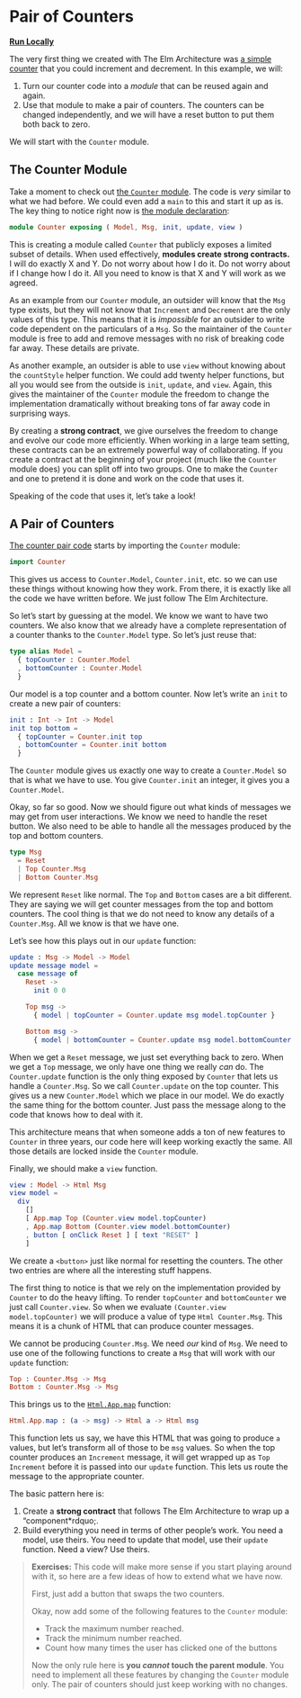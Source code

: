 # Pair of Counters

**[Run Locally](https://github.com/evancz/elm-architecture-tutorial/)**

The very first thing we created with The Elm Architecture was [a simple counter](../user_input/buttons.md) that you could increment and decrement. In this example, we will:

  1. Turn our counter code into a *module* that can be reused again and again.
  2. Use that module to make a pair of counters. The counters can be changed independently, and we will have a reset button to put them both back to zero.

We will start with the `Counter` module.


## The Counter Module

Take a moment to check out [the `Counter` module](https://github.com/evancz/elm-architecture-tutorial/blob/master/nesting/Counter.elm). The code is *very* similar to what we had before. We could even add a `main` to this and start it up as is. The key thing to notice right now is [the module declaration](https://github.com/evancz/elm-architecture-tutorial/blob/master/nesting/Counter.elm#L1):

```elm
module Counter exposing ( Model, Msg, init, update, view )
```

This is creating a module called `Counter` that publicly exposes a limited subset of details. When used effectively, **modules create strong contracts.** I will do exactly X and Y. Do not worry about how I do it. Do not worry about if I change how I do it. All you need to know is that X and Y will work as we agreed.

As an example from our `Counter` module, an outsider will know that the `Msg` type exists, but they will not know that `Increment` and `Decrement` are the only values of this type. This means that it is *impossible* for an outsider to write code dependent on the particulars of a `Msg`. So the maintainer of the `Counter` module is free to add and remove messages with no risk of breaking code far away. These details are private.

As another example, an outsider is able to use `view` without knowing about the `countStyle` helper function. We could add twenty helper functions, but all you would see from the outside is `init`, `update`, and `view`. Again, this gives the maintainer of the `Counter` module the freedom to change the implementation dramatically without breaking tons of far away code in surprising ways.

By creating a **strong contract**, we give ourselves the freedom to change and evolve our code more efficiently. When working in a large team setting, these contracts can be an extremely powerful way of collaborating. If you create a contract at the beginning of your project (much like the `Counter` module does) you can split off into two groups. One to make the `Counter` and one to pretend it is done and work on the code that uses it.

Speaking of the code that uses it, let&rsquo;s take a look!


## A Pair of Counters

[The counter pair code](https://github.com/evancz/elm-architecture-tutorial/blob/master/nesting/1-counter-pair.elm) starts by importing the `Counter` module:

```elm
import Counter
```

This gives us access to `Counter.Model`, `Counter.init`, etc. so we can use these things without knowing how they work. From there, it is exactly like all the code we have written before. We just follow The Elm Architecture.

So let&rsquo;s start by guessing at the model. We know we want to have two counters. We also know that we already have a complete representation of a counter thanks to the `Counter.Model` type. So let&rsquo;s just reuse that:

```elm
type alias Model =
  { topCounter : Counter.Model
  , bottomCounter : Counter.Model
  }
```

Our model is a top counter and a bottom counter. Now let&rsquo;s write an `init` to create a new pair of counters:

```elm
init : Int -> Int -> Model
init top bottom =
  { topCounter = Counter.init top
  , bottomCounter = Counter.init bottom
  }
```

The `Counter` module gives us exactly one way to create a `Counter.Model` so that is what we have to use. You give `Counter.init` an integer, it gives you a `Counter.Model`.

Okay, so far so good. Now we should figure out what kinds of messages we may get from user interactions. We know we need to handle the reset button. We also need to be able to handle all the messages produced by the top and bottom counters.

```elm
type Msg
  = Reset
  | Top Counter.Msg
  | Bottom Counter.Msg
```

We represent `Reset` like normal. The `Top` and `Bottom` cases are a bit different. They are saying we will get counter messages from the top and bottom counters. The cool thing is that we do not need to know any details of a `Counter.Msg`. All we know is that we have one.

Let&rsquo;s see how this plays out in our `update` function:

```elm
update : Msg -> Model -> Model
update message model =
  case message of
    Reset ->
      init 0 0

    Top msg ->
      { model | topCounter = Counter.update msg model.topCounter }

    Bottom msg ->
      { model | bottomCounter = Counter.update msg model.bottomCounter }
```

When we get a `Reset` message, we just set everything back to zero. When we get a `Top` message, we only have one thing we really *can* do. The `Counter.update` function is the only thing exposed by `Counter` that lets us handle a `Counter.Msg`.  So we call `Counter.update` on the top counter. This gives us a new `Counter.Model` which we place in our model. We do exactly the same thing for the bottom counter. Just pass the message along to the code that knows how to deal with it.

This architecture means that when someone adds a ton of new features to `Counter` in three years, our code here will keep working exactly the same. All those details are locked inside the `Counter` module.

Finally, we should make a `view` function.

```elm
view : Model -> Html Msg
view model =
  div
    []
    [ App.map Top (Counter.view model.topCounter)
    , App.map Bottom (Counter.view model.bottomCounter)
    , button [ onClick Reset ] [ text "RESET" ]
    ]
```

We create a `<button>` just like normal for resetting the counters. The other two entries are where all the interesting stuff happens.

The first thing to notice is that we rely on the implementation provided by `Counter` to do the heavy lifting. To render `topCounter` and `bottomCounter` we just call `Counter.view`. So when we evaluate `(Counter.view model.topCounter)` we will produce a value of type `Html Counter.Msg`. This means it is a chunk of HTML that can produce counter messages.

We cannot be producing `Counter.Msg`. We need *our* kind of `Msg`. We need to use one of the following functions to create a `Msg` that will work with our `update` function:

```elm
Top : Counter.Msg -> Msg
Bottom : Counter.Msg -> Msg
```

This brings us to the [`Html.App.map`](http://package.elm-lang.org/packages/elm-lang/html/latest/Html-App#map) function:

```elm
Html.App.map : (a -> msg) -> Html a -> Html msg
```

This function lets us say, we have this HTML that was going to produce `a` values, but let&rsquo;s transform all of those to be `msg` values. So when the top counter produces an `Increment` message, it will get wrapped up as `Top Increment` before it is passed into our `update` function. This lets us route the message to the appropriate counter.

The basic pattern here is:

  1. Create a **strong contract** that follows The Elm Architecture to wrap up a &ldquo;component*rdquo;.
  2. Build everything you need in terms of other people&rsquo;s work. You need a model, use theirs. You need to update that model, use their `update` function. Need a view? Use theirs.


> **Exercises:** This code will make more sense if you start playing around with it, so here are a few ideas of how to extend what we have now.
> 
> First, just add a button that swaps the two counters.
> 
> Okay, now add some of the following features to the `Counter` module:
>
>   - Track the maximum number reached.
>   - Track the minimum number reached.
>   - Count how many times the user has clicked one of the buttons
>
> Now the only rule here is **you *cannot* touch the parent module**. You need to implement all these features by changing the `Counter` module only. The pair of counters should just keep working with no changes.